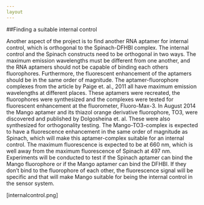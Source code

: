 ```yaml
--- 
layout
---
```


##Finding a suitable internal control
Another aspect of the project is to find another RNA aptamer for internal control, which is orthogonal to the Spinach-DFHBI complex. The internal control and the Spinach constructs need to be orthogonal in two ways. The maximum emission wavelengths must be different from one another, and the RNA aptamers should not be capable of binding each others fluorophores. Furthermore, the fluorescent enhancement of the aptamers should be in the same order of magnitude.
The aptamer-fluorophore complexes from the article by Paige et. al., 2011 all have maximum emission wavelengths at different places. These aptamers were recreated, the fluorophores were synthesized and the complexes were tested for fluorescent enhancement at the fluorometer, Fluoro-Max-3. In August 2014 the Mango aptamer and its thiazol orange derivative fluorophore, TO3, were discovered and published by Dolgosheina et. al. These were also synthesized for orthogonality testing. The Mango-TO3-complex  is expected to have a fluorescence enhancement in the same order of magnitude as Spinach, which will make this aptamer-complex suitable for an internal control. The maximum fluorescence is expected to be at 660 nm, which is well away from the maximum fluorescence of Spinach at 497 nm. 
Experiments will be conducted to test if the Spinach aptamer can bind the Mango fluorophore or if the Mango aptamer can bind the DFHBI. If they don’t bind to the fluorophore of each other, the fluorescence signal will be specific and that will make Mango suitable for being the internal control in the sensor system.  [internalcontrol.png]